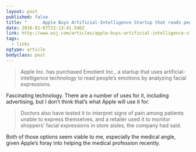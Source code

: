 ```yaml
---
layout: post 
published: false 
title: "      Apple Buys Artificial-Intelligence Startup that reads peoples emotions" 
date: 2016-01-07T22:13:41.546Z 
link: http://www.wsj.com/articles/apple-buys-artificial-intelligence-startup-emotient-1452188715?mod=LS1 
tags:
  - links
ogtype: article 
bodyclass: post 
---
```


> Apple Inc. has purchased Emotient Inc., a startup that uses artificial-intelligence technology to read people’s emotions by analyzing facial expressions.

Fascinating technology. There are a number of uses for it, including advertising, but I don’t think that’s what Apple will use it for.

> Doctors also have tested it to interpret signs of pain among patients unable to express themselves, and a retailer used it to monitor shoppers’ facial expressions in store aisles, the company had said.

Both of those options seem viable to me, especially the medical angle, given Apple’s foray into helping the medical profession recently.
